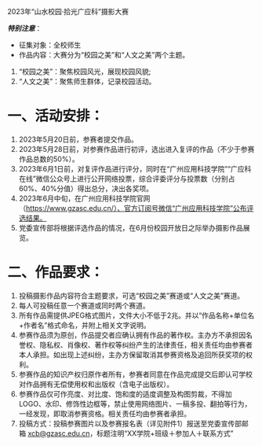 2023年“山水校园·拾光广应科”摄影大赛

***特别注意***：
- 征集对象：全校师生
- 作品内容：大赛分为“校园之美”和“人文之美”两个主题。
1. “校园之美”：聚焦校园风光，展现校园风貌;
2. “人文之美”：聚焦师生群体，记录校园活动。
# 一、活动安排：
1. 2023年5月20日前，参赛者提交作品。
2. 2023年5月28日前，对参赛作品进行初评，选出进入复评的作品（不少于参赛作品总数的50%）。
3. 2023年6月1日前，对复评作品进行评分，同时在“广州应用科技学院”“广应科在线”微信公众号上进行公开网络投票，综合评委评分与投票数（分别占60%、40%分值）得出总分，决出各奖项。
4. 2023年6月中旬，在广州应用科技学院官网（https://www.gzasc.edu.cn/）、官方订阅号微信“广州应用科技学院”公布评选结果。
5. 党委宣传部将根据评选作品的情况，在6月份校园开放日之际举办摄影作品展览。
# 二、作品要求：
1. 投稿摄影作品内容符合主题要求，可选“校园之美”赛道或“人文之美”赛道。
2. 每人可投稿任意一个赛道或同时两个赛道。
3. 所有作品需提供JPEG格式图片，文件大小不低于2兆。并以“作品名称+单位名+作者名”格式命名，并附上相关文字说明。
4. 参赛作品须为原创，作品提交者应确认拥有作品的著作权。主办方不承担因名誉权、隐私权、肖像权、著作权等纠纷产生的法律责任，相关责任均由参赛者本人承担。如出现上述纠纷，主办方保留取消其参赛资格及追回所获奖项的权利。
5. 参赛作品的知识产权归原作者所有，参赛者同意在作品完成提交后即认可学校对作品拥有无偿使用权和出版权（含电子出版权）。
6. 参赛作品仅可作亮度、对比度、饱和度的适度调整及构图剪裁，不得加LOGO、水印、修饰性边框等，禁止使用网络图片、一稿多投、翻拍等行为，一经发现，即取消参赛资格。相关责任均由参赛者承担。
7. 投稿方式：投稿参赛图片以及参赛报名表（详见附件1）报送至党委宣传部邮箱 xcb@gzasc.edu.cn，标题注明“XX学院+班级＋参加人＋联系方式”